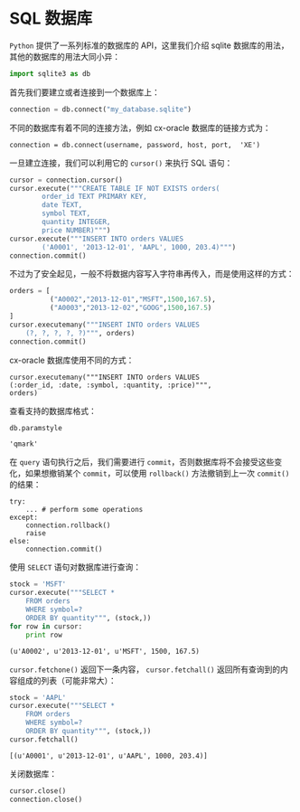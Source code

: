 # SQL 数据库

`Python` 提供了一系列标准的数据库的 API，这里我们介绍 sqlite 数据库的用法，其他的数据库的用法大同小异：


```python
import sqlite3 as db
```

首先我们要建立或者连接到一个数据库上：


```python
connection = db.connect("my_database.sqlite")
```

不同的数据库有着不同的连接方法，例如 cx-oracle 数据库的链接方式为：

    connection = db.connect(username, password, host, port,  'XE')

一旦建立连接，我们可以利用它的 `cursor()` 来执行 SQL 语句：


```python
cursor = connection.cursor()
cursor.execute("""CREATE TABLE IF NOT EXISTS orders(
        order_id TEXT PRIMARY KEY,
        date TEXT,
        symbol TEXT,
        quantity INTEGER,
        price NUMBER)""")
cursor.execute("""INSERT INTO orders VALUES
        ('A0001', '2013-12-01', 'AAPL', 1000, 203.4)""")
connection.commit()
```

不过为了安全起见，一般不将数据内容写入字符串再传入，而是使用这样的方式：


```python
orders = [
          ("A0002","2013-12-01","MSFT",1500,167.5),
          ("A0003","2013-12-02","GOOG",1500,167.5)
]
cursor.executemany("""INSERT INTO orders VALUES
    (?, ?, ?, ?, ?)""", orders)
connection.commit()
```

cx-oracle 数据库使用不同的方式：

    cursor.executemany("""INSERT INTO orders VALUES
    (:order_id, :date, :symbol, :quantity, :price)""",
    orders)

查看支持的数据库格式：


```python
db.paramstyle
```




    'qmark'



在 `query` 语句执行之后，我们需要进行 `commit`，否则数据库将不会接受这些变化，如果想撤销某个 `commit`，可以使用 `rollback()` 方法撤销到上一次 `commit()` 的结果：

    try:
        ... # perform some operations
    except:
        connection.rollback()
        raise
    else:
        connection.commit()

使用 `SELECT` 语句对数据库进行查询：


```python
stock = 'MSFT'
cursor.execute("""SELECT *
    FROM orders
    WHERE symbol=?
    ORDER BY quantity""", (stock,))
for row in cursor:
    print row
```

    (u'A0002', u'2013-12-01', u'MSFT', 1500, 167.5)


`cursor.fetchone()` 返回下一条内容， `cursor.fetchall()` 返回所有查询到的内容组成的列表（可能非常大）：


```python
stock = 'AAPL'
cursor.execute("""SELECT *
    FROM orders
    WHERE symbol=?
    ORDER BY quantity""", (stock,))
cursor.fetchall()
```




    [(u'A0001', u'2013-12-01', u'AAPL', 1000, 203.4)]



关闭数据库：


```python
cursor.close()
connection.close()
```
